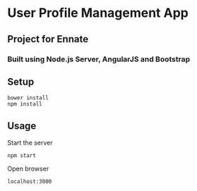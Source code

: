 # User Profile Management App
## Project for Ennate
### Built using Node.js Server, AngularJS and Bootstrap


Setup
---
 
```
bower install
npm install
```

Usage
---
 
Start the server
 
```
npm start
```

Open browser
 
```
localhost:3000
```